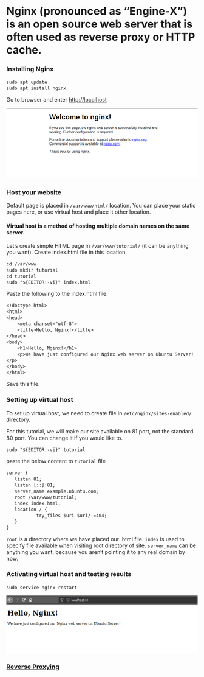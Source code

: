# Nginx (pronounced as “Engine-X”) is an open source web server that is often used as reverse proxy or HTTP cache.

### Installing Nginx

    sudo apt update
    sudo apt install nginx
    

Go to browser and enter [http://localhost](http://localhost)

    
![http://localhost](Default.png)   

### Host your website

Default page is placed in `/var/www/html/` location. You can place your static pages here, or use virtual host and place it other location.

#### Virtual host is a method of hosting multiple domain names on the same server.

Let’s create simple HTML page in `/var/www/tutorial/` (it can be anything you want). Create index.html file in this location.

    cd /var/www
	sudo mkdir tutorial
	cd tutorial
	sudo "${EDITOR:-vi}" index.html

Paste the following to the index.html file:

	<!doctype html>
	<html>
	<head>
	    <meta charset="utf-8">
	    <title>Hello, Nginx!</title>
	</head>
	<body>
	    <h1>Hello, Nginx!</h1>
	    <p>We have just configured our Nginx web server on Ubuntu Server!</p>
	</body>
	</html>

Save this file.

### Setting up virtual host

To set up virtual host, we need to create file in `/etc/nginx/sites-enabled/` directory.

For this tutorial, we will make our site available on 81 port, not the standard 80 port. You can change it if you would like to.

	sudo "${EDITOR:-vi}" tutorial

paste the below content to `tutorial` file
 
	server {
       listen 81;
       listen [::]:81;
       server_name example.ubuntu.com;
       root /var/www/tutorial;
       index index.html;
       location / {
               try_files $uri $uri/ =404;
       }
	}

`root` is a directory where we have placed our .html file. `index` is used to specify file available when visiting root directory of site. `server_name` can be anything you want, because you aren’t pointing it to any real domain by now.

### Activating virtual host and testing results

	sudo service nginx restart
	

![Virtual host](Virtual-host.png)

### [Reverse Proxying](../pgadmin4/Reverse_Proxying_with_ngnix.md)